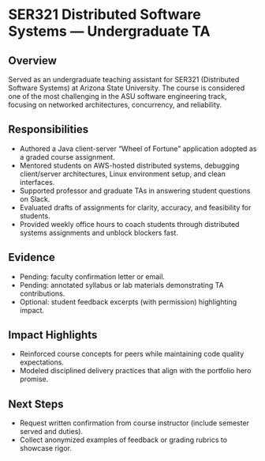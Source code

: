 # SER321 Distributed Software Systems — Undergraduate TA

## Overview
Served as an undergraduate teaching assistant for SER321 (Distributed Software Systems) at Arizona State University. The course is considered one of the most challenging in the ASU software engineering track, focusing on networked architectures, concurrency, and reliability.

## Responsibilities
- Authored a Java client-server “Wheel of Fortune” application adopted as a graded course assignment.
- Mentored students on AWS-hosted distributed systems, debugging client/server architectures, Linux environment setup, and clean interfaces.
- Supported professor and graduate TAs in answering student questions on Slack.
- Evaluated drafts of assignments for clarity, accuracy, and feasibility for students.
- Provided weekly office hours to coach students through distributed systems assignments and unblock blockers fast.

## Evidence
- Pending: faculty confirmation letter or email.
- Pending: annotated syllabus or lab materials demonstrating TA contributions.
- Optional: student feedback excerpts (with permission) highlighting impact.

## Impact Highlights
- Reinforced course concepts for peers while maintaining code quality expectations.
- Modeled disciplined delivery practices that align with the portfolio hero promise.

## Next Steps
- Request written confirmation from course instructor (include semester served and duties).
- Collect anonymized examples of feedback or grading rubrics to showcase rigor.
